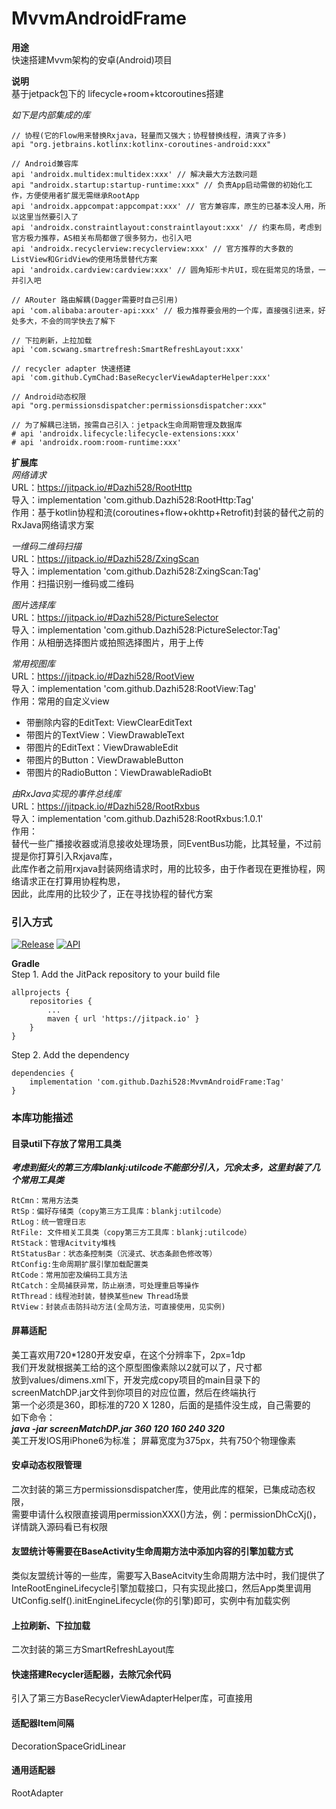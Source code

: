 # MvvmAndroidFrame

**用途**<br/>
快速搭建Mvvm架构的安卓(Android)项目<br/>

**说明**<br/>
基于jetpack包下的 lifecycle+room+ktcoroutines搭建<br/>

*如下是内部集成的库*
```
// 协程(它的Flow用来替换Rxjava，轻量而又强大；协程替换线程，清爽了许多)
api "org.jetbrains.kotlinx:kotlinx-coroutines-android:xxx"

// Android兼容库
api 'androidx.multidex:multidex:xxx' // 解决最大方法数问题
api "androidx.startup:startup-runtime:xxx" // 负责App启动需做的初始化工作，方便使用者扩展无需继承RootApp
api 'androidx.appcompat:appcompat:xxx' // 官方兼容库，原生的已基本没人用，所以这里当然要引入了
api 'androidx.constraintlayout:constraintlayout:xxx' // 约束布局，考虑到官方极力推荐，AS相关布局都做了很多努力，也引入吧
api 'androidx.recyclerview:recyclerview:xxx' // 官方推荐的大多数的ListView和GridView的使用场景替代方案
api 'androidx.cardview:cardview:xxx' // 圆角矩形卡片UI，现在挺常见的场景，一并引入吧

// ARouter 路由解耦(Dagger需要时自己引用)
api 'com.alibaba:arouter-api:xxx' // 极力推荐要会用的一个库，直接强引进来，好处多大，不会的同学快去了解下

// 下拉刷新，上拉加载
api 'com.scwang.smartrefresh:SmartRefreshLayout:xxx'

// recycler adapter 快速搭建
api 'com.github.CymChad:BaseRecyclerViewAdapterHelper:xxx'

// Android动态权限
api "org.permissionsdispatcher:permissionsdispatcher:xxx"

// 为了解耦已注销，按需自己引入：jetpack生命周期管理及数据库
# api 'androidx.lifecycle:lifecycle-extensions:xxx'
# api 'androidx.room:room-runtime:xxx'
```

**扩展库**<br/>
*网络请求* <br/>
URL：https://jitpack.io/#Dazhi528/RootHttp <br/>
导入：implementation 'com.github.Dazhi528:RootHttp:Tag' <br/>
作用：基于kotlin协程和流(coroutines+flow+okhttp+Retrofit)封装的替代之前的RxJava网络请求方案<br/>

*一维码二维码扫描* <br/>
URL：https://jitpack.io/#Dazhi528/ZxingScan <br/>
导入：implementation 'com.github.Dazhi528:ZxingScan:Tag' <br/>
作用：扫描识别一维码或二维码 <br/>

*图片选择库* <br/>
URL：https://jitpack.io/#Dazhi528/PictureSelector  <br/>
导入：implementation 'com.github.Dazhi528:PictureSelector:Tag' <br/>
作用：从相册选择图片或拍照选择图片，用于上传 <br/>

*常用视图库* <br/>
URL：https://jitpack.io/#Dazhi528/RootView <br/>
导入：implementation 'com.github.Dazhi528:RootView:Tag' <br/>
作用：常用的自定义view <br/>
* 带删除内容的EditText: ViewClearEditText<br/>
* 带图片的TextView：ViewDrawableText <br/>
* 带图片的EditText：ViewDrawableEdit <br/>
* 带图片的Button：ViewDrawableButton <br/>
* 带图片的RadioButton：ViewDrawableRadioBt <br/>

*由RxJava实现的事件总线库* <br/>
URL：https://jitpack.io/#Dazhi528/RootRxbus <br/>
导入：implementation 'com.github.Dazhi528:RootRxbus:1.0.1' <br/>
作用： <br/>
替代一些广播接收器或消息接收处理场景，同EventBus功能，比其轻量，不过前提是你打算引入Rxjava库，<br/>
此库作者之前用rxjava封装网络请求时，用的比较多，由于作者现在更推协程，网络请求正在打算用协程构思，<br/>
因此，此库用的比较少了，正在寻找协程的替代方案 <br/>


### 引入方式 
[![Release](https://img.shields.io/github/release/Dazhi528/MvvmAndroidFrame?style=flat)](https://jitpack.io/#Dazhi528/MvvmAndroidFrame)
[![API](https://img.shields.io/badge/API-16%2B-green.svg?style=flat)](https://android-arsenal.com/api?level=16)

**Gradle** <br/>
Step 1. Add the JitPack repository to your build file

```
allprojects {
    repositories {
        ...
        maven { url 'https://jitpack.io' }
    }
}
```

Step 2. Add the dependency

```
dependencies {
    implementation 'com.github.Dazhi528:MvvmAndroidFrame:Tag'
}
```


### 本库功能描述

####  目录util下存放了常用工具类
***考虑到挺火的第三方库blankj:utilcode不能部分引入，冗余太多，这里封装了几个常用工具类*** <br/>
```
RtCmn：常用方法类
RtSp：偏好存储类（copy第三方工具库：blankj:utilcode）
RtLog：统一管理日志
RtFile: 文件相关工具类（copy第三方工具库：blankj:utilcode）
RtStack：管理Acitvity堆栈
RtStatusBar：状态条控制类（沉浸式、状态条颜色修改等）
RtConfig:生命周期扩展引擎加载配置类
RtCode：常用加密及编码工具方法
RtCatch：全局捕获异常，防止崩溃，可处理重启等操作
RtThread：线程池封装，替换某些new Thread场景
RtView：封装点击防抖动方法(全局方法，可直接使用，见实例)
```

#### 屏幕适配
美工喜欢用720*1280开发安卓，在这个分辨率下，2px=1dp <br/>
我们开发就根据美工给的这个原型图像素除以2就可以了，尺寸都 <br/>
放到values/dimens.xml下，开发完成copy项目的main目录下的 <br/>
screenMatchDP.jar文件到你项目的对应位置，然后在终端执行 <br/>
第一个必须是360，即标准的720 X 1280，后面的是插件没生成，自己需要的<br/>
如下命令：<br/>
***java -jar screenMatchDP.jar 360 120 160 240 320***
<br/>
美工开发IOS用iPhone6为标准； 屏幕宽度为375px，共有750个物理像素

#### 安卓动态权限管理
二次封装的第三方permissionsdispatcher库，使用此库的框架，已集成动态权限，<br/>
需要申请什么权限直接调用permissionXXX()方法，例：permissionDhCcXj()，<br/>
详情跳入源码看已有权限

#### 友盟统计等需要在BaseActivity生命周期方法中添加内容的引擎加载方式 <br/>
类似友盟统计等的一些库，需要写入BaseAcitvity生命周期方法中时，我们提供了 <br/>
InteRootEngineLifecycle引擎加载接口，只有实现此接口，然后App类里调用 <br/>
UtConfig.self().initEngineLifecycle(你的引擎)即可，实例中有加载实例 <br/>

#### 上拉刷新、下拉加载
二次封装的第三方SmartRefreshLayout库

#### 快速搭建Recycler适配器，去除冗余代码
引入了第三方BaseRecyclerViewAdapterHelper库，可直接用

#### 适配器Item间隔
DecorationSpaceGridLinear

#### 通用适配器
RootAdapter
